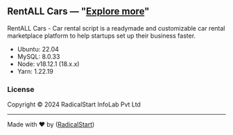 ## RentALL Cars — "[Explore more](https://www.rentallscript.com/airbnb-clone-for-cars/)"

RentALL Cars - Car rental script is a readymade and customizable car rental marketplace platform to help startups set up their business faster.

- Ubuntu: 22.04
- MySQL: 8.0.33
- Node: v18.12.1 (18.x.x)
- Yarn: 1.22.19

### License

Copyright © 2024 RadicalStart InfoLab Pvt Ltd

---
Made with ♥ by ([RadicalStart](https://www.radicalstart.com))
